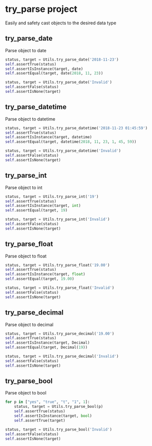 # try_parse project
Easily and safety cast objects to the desired data type
## try_parse_date
Parse object to date
``` python
status, target = Utils.try_parse_date('2018-11-23')
self.assertTrue(status)
self.assertIsInstance(target, date)
self.assertEqual(target, date(2018, 11, 23))

status, target = Utils.try_parse_date('Invalid')
self.assertFalse(status)
self.assertIsNone(target)
```
## try_parse_datetime
Parse object to datetime
``` python
status, target = Utils.try_parse_datetime('2018-11-23 01:45:59')
self.assertTrue(status)
self.assertIsInstance(target, datetime)
self.assertEqual(target, datetime(2018, 11, 23, 1, 45, 59))

status, target = Utils.try_parse_datetime('Invalid')
self.assertFalse(status)
self.assertIsNone(target)
```
## try_parse_int
Parse object to int
``` python
status, target = Utils.try_parse_int('19')
self.assertTrue(status)
self.assertIsInstance(target, int)
self.assertEqual(target, 19)

status, target = Utils.try_parse_int('Invalid')
self.assertFalse(status)
self.assertIsNone(target)
```
## try_parse_float
Parse object to float
``` python
status, target = Utils.try_parse_float('19.00')
self.assertTrue(status)
self.assertIsInstance(target, float)
self.assertEqual(target, 19.00)

status, target = Utils.try_parse_float('Invalid')
self.assertFalse(status)
self.assertIsNone(target)
```
## try_parse_decimal
Parse object to decimal
``` python
status, target = Utils.try_parse_decimal('19.00')
self.assertTrue(status)
self.assertIsInstance(target, Decimal)
self.assertEqual(target, Decimal(19))

status, target = Utils.try_parse_decimal('Invalid')
self.assertFalse(status)
self.assertIsNone(target)
```
## try_parse_bool
Parse object to bool
``` python
for p in ["yes", "true", "t", "1", 1]:
    status, target = Utils.try_parse_bool(p)
    self.assertTrue(status)
    self.assertIsInstance(target, bool)
    self.assertTrue(target)

status, target = Utils.try_parse_bool('Invalid')
self.assertFalse(status)
self.assertIsNone(target)
```

